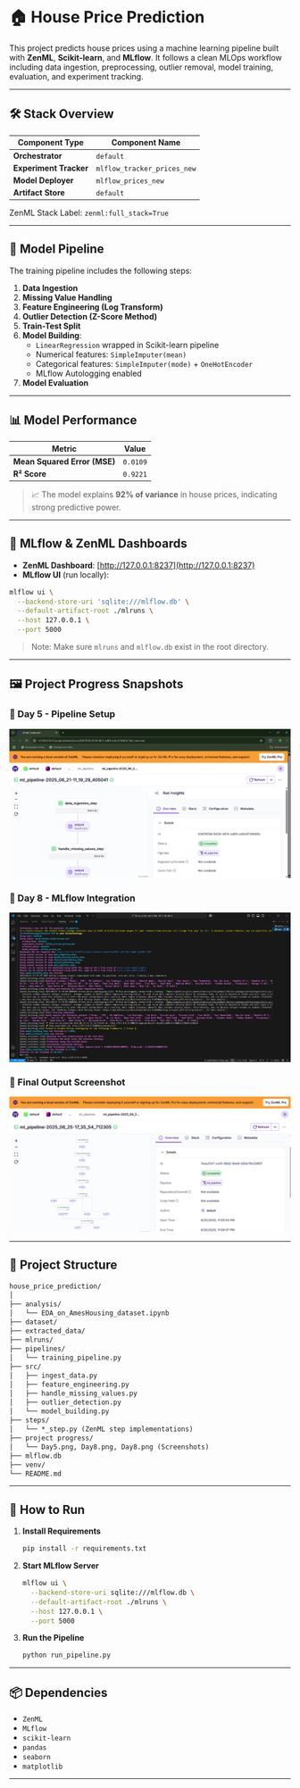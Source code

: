 
# 🏠 House Price Prediction

This project predicts house prices using a machine learning pipeline built with **ZenML**, **Scikit-learn**, and **MLflow**. It follows a clean MLOps workflow including data ingestion, preprocessing, outlier removal, model training, evaluation, and experiment tracking.

---

## 🛠️ Stack Overview

| Component Type       | Component Name             |
|----------------------|----------------------------|
| **Orchestrator**     | `default`                  |
| **Experiment Tracker** | `mlflow_tracker_prices_new` |
| **Model Deployer**   | `mlflow_prices_new`        |
| **Artifact Store**   | `default`                  |

ZenML Stack Label: `zenml:full_stack=True`

---

## 🧪 Model Pipeline

The training pipeline includes the following steps:

1. **Data Ingestion**
2. **Missing Value Handling**
3. **Feature Engineering (Log Transform)**
4. **Outlier Detection (Z-Score Method)**
5. **Train-Test Split**
6. **Model Building**:
   - `LinearRegression` wrapped in Scikit-learn pipeline
   - Numerical features: `SimpleImputer(mean)`
   - Categorical features: `SimpleImputer(mode)` + `OneHotEncoder`
   - MLflow Autologging enabled
7. **Model Evaluation**

---

## 📊 Model Performance

| Metric         | Value                         |
|----------------|-------------------------------|
| **Mean Squared Error (MSE)** | `0.0109`       |
| **R² Score**    | `0.9221`                      |

> 📈 The model explains **92% of variance** in house prices, indicating strong predictive power.

---

## 🔗 MLflow & ZenML Dashboards

- **ZenML Dashboard**: [http://127.0.0.1:8237](http://127.0.0.1:8237)
- **MLflow UI** (run locally):  
```bash
mlflow ui \
  --backend-store-uri 'sqlite:///mlflow.db' \
  --default-artifact-root ./mlruns \
  --host 127.0.0.1 \
  --port 5000
```

> Note: Make sure `mlruns` and `mlflow.db` exist in the root directory.

---

## 🖼️ Project Progress Snapshots

### 🔹 Day 5 - Pipeline Setup  
![Day 5](project%20progress/Day5.png)

### 🔹 Day 8 - MLflow Integration  
![Day 8](project%20progress/Day8.png)

### 🔹 Final Output Screenshot  
![Final Output](project%20progress/Day8.1.png)

---

## 📁 Project Structure

```
house_price_prediction/
│
├── analysis/
│   └── EDA_on_AmesHousing_dataset.ipynb
├── dataset/
├── extracted_data/
├── mlruns/
├── pipelines/
│   └── training_pipeline.py
├── src/
│   ├── ingest_data.py
│   ├── feature_engineering.py
│   ├── handle_missing_values.py
│   ├── outlier_detection.py
│   └── model_building.py
├── steps/
│   └── *_step.py (ZenML step implementations)
├── project progress/
│   └── Day5.png, Day8.png, Day8.png (Screenshots)
├── mlflow.db
├── venv/
└── README.md
```

---

## 🚀 How to Run

1. **Install Requirements**
   ```bash
   pip install -r requirements.txt
   ```

2. **Start MLflow Server**
   ```bash
   mlflow ui \
     --backend-store-uri sqlite:///mlflow.db \
     --default-artifact-root ./mlruns \
     --host 127.0.0.1 \
     --port 5000
   ```

3. **Run the Pipeline**
   ```bash
   python run_pipeline.py
   ```

---

## 📦 Dependencies

- `ZenML`
- `MLflow`
- `scikit-learn`
- `pandas`
- `seaborn`
- `matplotlib`

---

